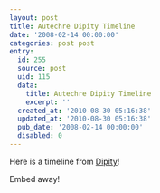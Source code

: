 ```yaml
---
layout: post
title: Autechre Dipity Timeline
date: '2008-02-14 00:00:00'
categories: post post
entry:
  id: 255
  source: post
  uid: 115
  data:
    title: Autechre Dipity Timeline
    excerpt: ''
  created_at: '2010-08-30 05:16:38'
  updated_at: '2010-08-30 05:16:38'
  pub_date: '2008-02-14 00:00:00'
  disabled: 0
---
```

Here is a timeline from <a href="http://www.dipity.com/">Dipity</a>!

<script>var dipity_options = {
  width:'800',
  height:'500'
};</script>
<script src="http://www.dipity.com/timeline/Autechre/embed"></script>

Embed away!
